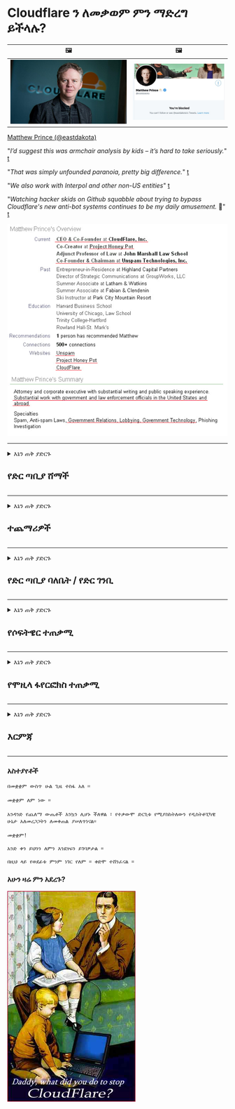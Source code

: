 # Cloudflare ን ለመቃወም ምን ማድረግ ይችላሉ?

| 🖼 | 🖼 |
| --- | --- |
| ![](image/matthew_prince.jpg) | ![](image/blockedbymatthewprince.jpg) |

[Matthew Prince (@eastdakota)](https://twitter.com/eastdakota)

"*I’d suggest this was armchair analysis by kids – it’s hard to take seriously.*" [t](https://www.theguardian.com/technology/2015/nov/19/cloudflare-accused-by-anonymous-helping-isis)

"*That was simply unfounded paranoia, pretty big difference.*"  [t](https://twitter.com/xxdesmus/status/992757936123359233)

"*We also work with Interpol and other non-US entities*" [t](https://twitter.com/eastdakota/status/1203028504184360960)

"*Watching hacker skids on Github squabble about trying to bypass Cloudflare's new anti-bot systems continues to be my daily amusement.* 🍿" [t](https://twitter.com/eastdakota/status/1273277839102656515)


![](image/whoismp.jpg)

---


<details>
<summary>እኔን ጠቅ ያድርጉ

## የድር ጣቢያ ሸማች
</summary>


- የሚወዱት ድር ጣቢያ Cloudflare ን እየተጠቀመ ከሆነ Cloudflare ን እንዳይጠቀሙ ይንገሯቸው።
  - እንደ ፌስቡክ ፣ ሬድዲት ፣ ትዊተር ወይም ማስትዶን ባሉ ማህበራዊ አውታረ መረቦች ላይ ማhinጨት ምንም ለውጥ አያመጣም ፡፡ [እርምጃዎች ከሃሽታጎች የበለጠ ይበልጣሉ።](https://twitter.com/phyzonloop/status/1274132092490862594)
  - እራስዎን ጠቃሚ ለማድረግ ከፈለጉ ከድር ጣቢያው ባለቤት ጋር ለመገናኘት ይሞክሩ።

[ደመናፍላር አለ](https://github.com/Eloston/ungoogled-chromium/issues/783):
```
ችግር የሚፈጥሩባቸውን ልዩ አገልግሎቶች ወይም ጣቢያዎች ለአስተዳዳሪዎች እንዲያገኙ እና ተሞክሮዎን እንዲያጋሩ እንመክራለን ፡፡
```

[እሱን ካልጠየቁ የድር ጣቢያው ባለቤት ይህንን ችግር በጭራሽ አያውቀውም ፡፡](PEOPLE.md)

![](image/liberapay.jpg)

[ስኬታማ ምሳሌ](https://counterpartytalk.org/t/turn-off-cloudflare-on-counterparty-co-plz/164/5).<br>
ችግር አለብዎት? [አሁን ድምጽዎን ከፍ ያድርጉ ፡፡](https://github.com/maraoz/maraoz.github.io/issues/1) ምሳሌ ከዚህ በታች ፡፡

```
እርስዎ የድርጅት ሳንሱር እና የጅምላ ቁጥጥርን ብቻ እየረዱ ነው።
https://codeberg.org/crimeflare/cloudflare-tor/src/branch/master/README.md
```

```
የእርስዎ ድረ-ገጽ በግላዊነት-አላግባብ የግል ግድግዳ-ደመናው የአትክልት ስፍራ ውስጥ ነው CloudFlare.
https://codeberg.org/crimeflare/cloudflare-tor/
```

- የድር ጣቢያውን የግላዊነት ፖሊሲ ለማንበብ ትንሽ ጊዜ ይውሰዱ።
  - ድር ጣቢያው ከ Cloudflare በስተጀርባ ከሆነ ወይም ድር ጣቢያው ከ Cloudflare ጋር የተገናኙ አገልግሎቶችን እየተጠቀመ ነው።

እሱ “Cloudflare” ምን እንደሆነ መግለፅ እና መረጃዎን ለ Cloudflare ለማጋራት ፈቃድ መጠየቅ አለበት። ይህን ባለማድረጉ የእምነት መጣስ ያስከትላል እና በጥያቄ ውስጥ ያለው ድር ጣቢያ መወገድ አለበት ፡፡

[ተቀባይነት ያለው የግላዊነት ፖሊሲ ምሳሌ እዚህ አለ](https://archive.is/bDlTz) ("Subprocessors" > "Entity Name")

```
የግላዊነት ፖሊሲዎን አንብቤያለሁ እና Cloudflare የሚለውን ቃል ማግኘት አልቻልኩም ፡፡
የእኔን ውሂብ ወደ Cloudflare መመገብዎን ከቀጠሉ ከእርስዎ ጋር መረጃን ለማጋራት እምቢ አለኝ።
https://codeberg.org/crimeflare/cloudflare-tor/
```

ይህ Cloudflare የሚል ቃል የሌለበት የግላዊነት ፖሊሲ ምሳሌ ነው።
[Liberland Jobs](https://archive.is/daKIr) [privacy policy](https://docsend.com/view/feiwyte):

![](image/cfwontobey.jpg)

ደመናፍላር የራሳቸው የግላዊነት ፖሊሲ አላቸው።
[ደመናፍላር በጣም አስቸጋሪ የሆኑ ሰዎችን ይወዳል።](https://www.reddit.com/r/GamerGhazi/comments/2s64fe/be_wary_reporting_to_cloudflare/)

ለድር ጣቢያ ምዝገባ ቅጽ ጥሩ ምሳሌ ይኸውልዎት ፡፡
አፋይክ ፣ ዜሮ ድር ጣቢያ ይህንን ያድርጉ ፡፡ ታምናቸዋለህ?

```
«ለ XYZ ይመዝገቡ» ን ጠቅ በማድረግ በአገልግሎታችን ውሎች እና በግላዊነት መግለጫ ተስማምተዋል።
እንዲሁም ውሂብዎን ለ Cloudflare ለማጋራት ተስማምተዋል እንዲሁም ለደመናፍላር የግላዊነት መግለጫም ተስማምተዋል።
Cloudflare መረጃዎን የሚያፈሰው ከሆነ ወይም ከአገልጋዮቻችን ጋር እንዲገናኙ የማይፈቅድ ከሆነ የእኛ ስህተት አይደለም። [*]

[ ተመዝገቢ ] [ አልስማማም ]
```
[*] [PEOPLE.md](PEOPLE.md)


- አገልግሎታቸውን ላለመጠቀም ይሞክሩ ፡፡ በ Cloudflare እየተመለከቱ እንደሆኑ ያስታውሱ።
  - ["I'm in your TLS, sniffin' your passworz"](image/iminurtls.jpg)

- ሌላ ድር ጣቢያ ይፈልጉ። በይነመረቡ ላይ አማራጮች እና ዕድሎች አሉ!

- ጓደኞችዎን በየቀኑ ቶርን እንዲጠቀሙ ያሳምኗቸው ፡፡
  - ስም-አልባነት ክፍት የኢንተርኔት መስፈርት መሆን አለበት!
  - [የቶር ፕሮጀክት ይህንን ፕሮጀክት እንደማይወደው ልብ ይበሉ ፡፡](HISTORY.md)

</details>

------

<details>
<summary>እኔን ጠቅ ያድርጉ

## ተጨማሪዎች
</summary>

- አሳሽዎ ፋየርፎክስ ፣ ቶር ማሰሻ ወይም ያልተሰመረ ክሮሚየም ከነዚህ ተጨማሪዎች ውስጥ አንዱን ከዚህ በታች ይጠቀማሉ።
  - መጀመሪያ ስለእሱ ሌላ አዲስ ማከያ ማከል ከፈለጉ።


| ስም | ገንቢ | ድጋፍ | ማገድ ይችላል | ማሳወቅ ይችላል | Chrome |
| -------- | -------- | -------- | -------- | -------- | -------- |
| [Bloku Cloudflaron MITM-Atakon](subfiles/about.bcma.md) | #Addon | [ ? ](README.md) | **አዎ**     | **አዎ**     |  **አዎ** |
| [Ĉu ligoj estas vundeblaj al MITM-atako?](subfiles/about.ismm.md) | #Addon | [ ? ](README.md) | አይ     | **አዎ**     |  **አዎ** |
| [Ĉu ĉi tiuj ligoj blokos Tor-uzanton?](subfiles/about.isat.md) | #Addon | [ ? ](README.md) | አይ     | **አዎ**     |  **አዎ** |
| [Block Cloudflare MITM Attack](https://trac.torproject.org/projects/tor/attachment/ticket/24351/block_cloudflare_mitm_attack-1.0.14.1-an%2Bfx.xpi)<br>[**DELETED BY TOR PROJECT**](HISTORY.md) | nullius | [ ? ](tool/block_cloudflare_mitm_fx), [Link](README.md) | **አዎ**     | **አዎ**     |  አይ |
| [TPRB](http://34ahehcli3epmhbu2wbl6kw6zdfl74iyc4vg3ja4xwhhst332z3knkyd.onion/) | Sw | [ ? ](http://34ahehcli3epmhbu2wbl6kw6zdfl74iyc4vg3ja4xwhhst332z3knkyd.onion/) | **አዎ**     | **አዎ**     |  አይ |
| [Detect Cloudflare](https://addons.mozilla.org/en-US/firefox/addon/detect-cloudflare/) | Frank Otto | [ ? ](https://github.com/traktofon/cf-detect) | አይ     | **አዎ**     |  አይ |
| [True Sight](https://addons.mozilla.org/en-US/firefox/addon/detect-cloudflare-plus/) | claustromaniac | [ ? ](https://github.com/claustromaniac/detect-cloudflare-plus) | አይ     | **አዎ**     |  አይ |
| [Which Cloudflare datacenter am I visiting?](https://addons.mozilla.org/en-US/firefox/addon/cf-pop/) | 依云 | [ ? ](https://github.com/lilydjwg/cf-pop) | አይ     | **አዎ**     |  አይ |


- "ዴተርንትሌይስ" ከ "CDNJS (Cloudflare)" ጋር ያለውን ግንኙነት ማቆም ይችላል።
  - ብዙ ጥያቄዎች ወደ አውታረ መረቦች እንዳይደርሱ ይከላከላል ፣ እና ጣቢያዎች እንዳይሰበሩ ለማድረግ አካባቢያዊ ፋይሎችን ያገለግላል ፡፡
  - ገንቢው መለሰ: "[very concerning indeed](https://github.com/Synzvato/decentraleyes/issues/236#issuecomment-352049501)", "[widespread usage severely centralizes the web](https://github.com/Synzvato/decentraleyes/issues/251#issuecomment-366752049)"

- [እንዲሁም ከእርስዎ የምስክር ወረቀት ባለስልጣን (ሲኤ) የ Cloudflare ሰርቲፊኬት ማስወገድ ወይም እምነት ማጣት ይችላሉ።](https://www.ssl.com/how-to/remove-root-certificate-firefox/)

</details>

------

<details>
<summary>እኔን ጠቅ ያድርጉ

## የድር ጣቢያ ባለቤት / የድር ገንቢ
</summary>


![](image/word_cloudflarefree.jpg)

- የ Cloudflare መፍትሄን አይጠቀሙ ፣ ወቅት።
  - ከዚያ የተሻለ ማድረግ ይችላሉ ፣ አይደል? [የደመናፍላር ምዝገባዎችን ፣ ዕቅዶችን ፣ ጎራዎችን ወይም መለያዎችን እንዴት ማስወገድ እንደሚቻል እነሆ ፡፡](https://support.cloudflare.com/hc/en-us/articles/200167776-Removing-subscriptions-plans-domains-or-accounts)

| 🖼 | 🖼 |
| --- | --- |
| ![](image/htmlalertcloudflare.jpg) | ![](image/htmlalertcloudflare2.jpg) |

- ተጨማሪ ደንበኞችን ይፈልጋሉ? ምን ማድረግ እንዳለብዎት ያውቃሉ ፡፡ ፍንጭ "ከመስመር በላይ" ነው።
  - [ጤና ይስጥልኝ ፣ “ግላዊነትዎን በቁም ነገር እንመለከተዋለን” ብለው ጽፈዋል ግን “ስህተት 403 የተከለከለ ስም-አልባ ተኪ አልተፈቀደለትም” አገኘሁ ፡፡](https://it.slashdot.org/story/19/02/19/0033255/stop-saying-we-take-your-privacy-and-security-seriously) ቶር ወይም ቪፒኤን ለምን ያግዳሉ? [እና ጊዜያዊ ኢሜሎችን ለምን ያግዳሉ?](http://nomdjgwjvyvlvmkolbyp3rocn2ld7fnlidlt2jjyotn3qqsvzs2gmuyd.onion/mail/)

![](image/anonexist.jpg)

- Cloudflare ን መጠቀም የመቋረጥ እድልን ይጨምራል። አገልጋይዎ ከወረደ ወይም Cloudflare ከወረደ ጎብitorsዎች ወደ ድር ጣቢያዎ መድረስ አይችሉም።
  - [ደመናፍላሬ በጭራሽ አይወርድም ብለው ያስባሉ?](https://www.ibtimes.com/cloudflare-down-not-working-sites-producing-504-gateway-timeout-errors-2618008) [Another](https://twitter.com/Jedduff/status/1097875615997399040) [sample](https://twitter.com/search?f=tweets&vertical=default&q=Cloudflare%20is%20having%20problems). [Need more](PEOPLE.md)?

![](image/cloudflareinternalerror.jpg)

- Cloudflare ን ተጠቅመው የእርስዎን “ኤፒአይ አገልግሎት” ፣ “የሶፍትዌር ማዘመኛ አገልጋይ” ወይም “የአርኤስኤስ ምግብ” ደንበኛዎን ይጎዳል። አንድ ደንበኛ ደውሎ “ከእንግዲህ ኤ.ፒ.አይ.ዎን መጠቀም አልችልም” አለኝ ፣ እናም ምን እየተካሄደ እንዳለ አታውቁም ፡፡ የደመና ፍንዳታ ደንበኛዎን በዝምታ ሊያግደው ይችላል። ደህና ነው ብለው ያስባሉ?
  - ብዙ የአርኤስኤስ አንባቢ ደንበኛ እና የአርኤስኤስ አንባቢ የመስመር ላይ አገልግሎት አሉ ፡፡ ሰዎች እንዲመዘገቡ የማይፈቅዱ ከሆነ የአርኤስኤስ ምግብን ለምን ያትማሉ?

![](image/rssfeedovercf.jpg)

- የኤችቲቲፒፒኤስ የምስክር ወረቀት ይፈልጋሉ? "እንስጥ እናመስጥር" ን ይጠቀሙ ወይም በቃ ከኤ ሲ ኩባንያ ይግዙት።

- የዲ ኤን ኤስ አገልጋይ ይፈልጋሉ? የራስዎን አገልጋይ ማቋቋም አልተቻለም? ስለእነሱ እንዴት: [Hurricane Electric Free DNS](https://dns.he.net/), [Dyn.com](https://dyn.com/dns/), [1984 Hosting](https://www.1984hosting.com/), [Afraid.Org (አስተዳዳሪ TOR ን የሚጠቀሙ ከሆነ መለያዎን ይሰርዙ)](https://freedns.afraid.org/)

- የአስተናጋጅ አገልግሎት ይፈልጋሉ? ነፃ ብቻ? ስለእነሱ እንዴት: [Onion Service](http://vww6ybal4bd7szmgncyruucpgfkqahzddi37ktceo3ah7ngmcopnpyyd.onion/en/security/network-security/tor/onionservices-best-practices), [Free Web Hosting Area](https://freewha.com/), [Autistici/Inventati Web Site Hosting](https://www.autinv5q6en4gpf4.onion/services/website), [Github Pages](https://pages.github.com/), [Surge](https://surge.sh/)
  - [ለ Cloudflare አማራጮች](subfiles/cloudflare-alternatives.md)

- "Cloudflare-ipfs.com" ን እየተጠቀሙ ነው? [Cloudflare IPFS መጥፎ መሆኑን ያውቃሉ?](PEOPLE.md)

- እንደ OWASP እና Fail2Ban ያሉ የድር መተግበሪያ ፋየርዎልን በአገልጋይዎ ላይ ይጫኑ እና በትክክል ያዋቅሩት።
  - ቶርን ማገድ መፍትሄ አይደለም ፡፡ ለአነስተኛ መጥፎ ተጠቃሚዎች ብቻ ሁሉንም አይቅጡ ፡፡

- የ “Cloudflare warp” ተጠቃሚዎች ድር ጣቢያዎን እንዳይደርሱበት አቅጣጫ ያቀናብሩ ወይም ያግዱ። ከቻሉም ምክንያት ያቅርቡ ፡፡

> የአይፒ ዝርዝር: "[የ Cloudflare የአሁኑ የአይ.ፒ.](cloudflare_inc/)"

> A: እነሱን ብቻ አግዳቸው

```
server {
...
deny 173.245.48.0/20;
deny 103.21.244.0/22;
deny 103.22.200.0/22;
deny 103.31.4.0/22;
deny 141.101.64.0/18;
deny 108.162.192.0/18;
deny 190.93.240.0/20;
deny 188.114.96.0/20;
deny 197.234.240.0/22;
deny 198.41.128.0/17;
deny 162.158.0.0/15;
deny 104.16.0.0/12;
deny 172.64.0.0/13;
deny 131.0.72.0/22;
deny 2400:cb00::/32;
deny 2606:4700::/32;
deny 2803:f800::/32;
deny 2405:b500::/32;
deny 2405:8100::/32;
deny 2a06:98c0::/29;
deny 2c0f:f248::/32;
...
}
```

> B: ወደ ማስጠንቀቂያ ገጽ አዛውር

```
http {
...
geo $iscf {
default 0;
173.245.48.0/20 1;
103.21.244.0/22 1;
103.22.200.0/22 1;
103.31.4.0/22 1;
141.101.64.0/18 1;
108.162.192.0/18 1;
190.93.240.0/20 1;
188.114.96.0/20 1;
197.234.240.0/22 1;
198.41.128.0/17 1;
162.158.0.0/15 1;
104.16.0.0/12 1;
172.64.0.0/13 1;
131.0.72.0/22 1;
2400:cb00::/32 1;
2606:4700::/32 1;
2803:f800::/32 1;
2405:b500::/32 1;
2405:8100::/32 1;
2a06:98c0::/29 1;
2c0f:f248::/32 1;
}
...
}

server {
...
if ($iscf) {rewrite ^ https://example.com/cfwsorry.php;}
...
}

<?php
header('HTTP/1.1 406 Not Acceptable');
echo <<<CLOUDFLARED
Thank you for visiting ourwebsite.com!<br />
We are sorry, but we can't serve you because your connection is being intercepted by Cloudflare.<br />
Please read https://codeberg.org/crimeflare/cloudflare-tor for more information.<br />
CLOUDFLARED;
die();
```

- በነፃነት የሚያምኑ ከሆነ እና የማይታወቁ ተጠቃሚዎችን የሚቀበሉ ከሆነ የቶር ሽንኩርት አገልግሎትን ወይም አይ 2 ፒን ያዘጋጁ ፡፡

- ከሌሎች ክሊርኔት / ቶር ባለ ሁለት ድር ጣቢያ ኦፕሬተሮች ምክር ይጠይቁ እና የማይታወቁ ጓደኞችን ያግኙ!

</details>

------

<details>
<summary>እኔን ጠቅ ያድርጉ

## የሶፍትዌር ተጠቃሚ
</summary>


- አለመግባባት CloudFlare ን እየተጠቀመ ነው። አማራጮች? እንመክራለን [**Briar** (Android)](https://f-droid.org/en/packages/org.briarproject.briar.android/), [Ricochet (PC)](https://ricochet.im/), [Tox + Tor (Android/PC)](https://tox.chat/download.html)
  - ኦርቦትን መጫን አያስፈልግዎትም ብሪር ቶር ዳሞንን ያካትታል ፡፡
  - የ Qwtch ገንቢዎች ፣ ክፈት ግላዊነት ፣ ያለ ማስጠንቀቂያ ከጂት አገልግሎታቸው የ Stop_cloudflare ፕሮጀክት ተሰርዘዋል።

- ደቢያን ጂኤንዩ / ሊነክስን ወይም ማንኛውንም ተዋጽኦ የሚጠቀሙ ከሆነ ለደንበኝነት ይመዝገቡ: [bug #831835](https://bugs.debian.org/cgi-bin/bugreport.cgi?bug=831835). ከቻሉም መጠገኛውን ለማጣራት ይረዱ እና ጥገናው ተቀባይነት ሊኖረው ይገባል በሚለው ትክክለኛ መደምደሚያ ላይ እንዲደርስ ያግዙት ፡፡

- እነዚህን አሳሾች ሁልጊዜ ይመክሯቸው ፡፡

| ስም | ገንቢ | ድጋፍ | አስተያየት |
| -------- | -------- | -------- | -------- |
| [Ungoogled-Chromium](https://ungoogled-software.github.io/ungoogled-chromium-binaries/) | Eloston | [ ? ](https://github.com/Eloston/ungoogled-chromium) | PC (Win, Mac, Linux)  _!Tor_ |
| [Bromite](https://www.bromite.org/fdroid) | Bromite | [ ? ](https://github.com/bromite/bromite/issues) | Android  _!Tor_ |
| [Tor Browser](https://www.torproject.org/download/) | Tor Project | [ ? ](https://support.torproject.org/) | PC (Win, Mac, Linux)  _Tor_|
| [Tor Browser Android](https://www.torproject.org/download/) | Tor Project | [ ? ](https://support.torproject.org/) | Android  _Tor_|
| [Onion Browser](https://itunes.apple.com/us/app/onion-browser/id519296448?mt=8) | Mike Tigas | [ ? ](https://github.com/OnionBrowser/OnionBrowser/issues) | Apple iOS  _Tor_|
| [GNU/Icecat](https://www.gnu.org/software/gnuzilla/) | GNU | [ ? ](https://www.gnu.org/software/gnuzilla/) | PC (Linux) |
| [IceCatMobile](https://f-droid.org/en/packages/org.gnu.icecat/) | GNU | [ ? ](https://lists.gnu.org/mailman/listinfo/bug-gnuzilla) | Android |
| [Iridium Browser](https://iridiumbrowser.de/about/) | Iridium | [ ? ](https://github.com/iridium-browser/iridium-browser/) | PC (Win, Mac, Linux, OpenBSD) |


የሌሎች ሶፍትዌሮች ግላዊነት ፍጹም አይደለም። ይህ ማለት የቶር አሳሹ “ፍጹም” ነው ማለት አይደለም።
በኢንተርኔት እና በቴክኖሎጂ 100% ደህንነቱ የተጠበቀ ወይም 100% የግል የለም ፡፡

- ቶርን መጠቀም አይፈልጉም? ማንኛውንም አሳሽ በቶር ዴሞን በመጠቀም መጠቀም ይችላሉ ፡፡
  - [የቶር ፕሮጀክት ይህንን እንደማይወደው ልብ ይበሉ ፡፡](https://support.torproject.org/tbb/tbb-9/) ይህን ማድረግ ከቻሉ የቶር ማሰሻውን ይጠቀሙ።
- [Chromium ን ከቶር ጋር እንዴት እንደሚጠቀሙ](subfiles/chromium_tor.md)


ስለ ሌሎች የሶፍትዌሮች ግላዊነት እንነጋገር ፡፡

- [ፋየርፎክስን በእውነት ለመጠቀም ከፈለጉ “ፋየርፎክስ ESR” ን ይምረጡ።](https://www.mozilla.org/en-US/firefox/organizations/)
  - [ፋየርፎክስ - ስፓይዌር ዘበኛ](https://spyware.neocities.org/articles/firefox.html)
  - [ፋየርፎክስ ነፃ ንግግርን አይቀበልም ፣ ነፃ ንግግርን አግዷል](https://web.archive.org/web/20200423010026/https://reclaimthenet.org/firefox-rejects-free-speech-bans-free-speech-commenting-plugin-dissenter-from-its-extensions-gallery/)
  - ["100+ ዝቅ ያሉ ድምጾች። አንድ የሶፍትዌር ኩባንያ እንዲጣበቅ የጠየቀ ይመስላል ... ሶፍትዌሮች በዚህ ዘመን በጣም ብዙ ናቸው።"](https://old.reddit.com/r/firefox/comments/gutdiw/weve_got_work_to_do_the_mozilla_blog/fslbbb6/)
  - [,ረ ፣ ፋየርፎክስ በእኔ ዩአርኤል አሞሌ ውስጥ ስፖንሰር ያደረጉ አገናኞችን ለምን ያሳየኛል?](https://www.reddit.com/r/firefox/comments/jybx2w/uh_why_is_firefox_showing_me_sponsored_links_in/)
  - [ሞዚላ - የዲያብሎስ ሥጋ የለበሰ](https://digdeeper.neocities.org/ghost/mozilla.html)

- [ያስታውሱ ፣ ሞዚላ የ Cloudflare አገልግሎትን እየተጠቀመ ነው።](https://www.robtex.com/dns-lookup/www.mozilla.org) [እንዲሁም በምርታቸው ላይ የ Cloudflare ዲ ኤን ኤስ አገልግሎትን እየተጠቀሙ ነው ፡፡](https://www.theregister.co.uk/2018/03/21/mozilla_testing_dns_encryption/)

- [ሞዚላ ይህንን ትኬት በይፋ ውድቅ አደረገው ፡፡](https://bugzilla.mozilla.org/show_bug.cgi?id=1426618)

- [ፋየርፎክስ ፎከስ ቀልድ ነው ፡፡](https://github.com/mozilla-mobile/focus-android/issues/1743) [የቴሌሜትሪ ስርዓትን ለማጥፋት ቃል ቢገቡም ቀይረውታል ፡፡](https://github.com/mozilla-mobile/focus-android/issues/4210)

- [PaleMoon / Basilisk ገንቢ Cloudflare ን ይወዳል።](https://github.com/mozilla-mobile/focus-android/issues/1743#issuecomment-345993097)
  - [የፓሌ ጨረቃ መዝገብ ቤት አገልጋይ ለ 18 ወራት ተንኮል አዘል ዌር ሰርጎ ገብቷል](https://www.reddit.com/r/privacytoolsIO/comments/cc808y/pale_moons_archive_server_hacked_and_spread/)
  - እሱ ደግሞ የቶር ተጠቃሚዎችን ይጠላል - "[በቶር ላይ ጠላትነት ይኑረው። እጅግ በጣም ከፍተኛ የመጎሳቆል ሁኔታን ከግምት ውስጥ በማስገባት አብዛኛዎቹ ጣቢያዎች ለቶር ጠላት መሆን አለባቸው ብዬ አስባለሁ ፡፡](https://github.com/yacy/yacy_search_server/issues/314#issuecomment-565932097)"

- [ዋትፎክስ ከባድ “ስልኮች ቤት” ችግር አለበት](https://spyware.neocities.org/articles/waterfox.html)

- [ጉግል ክሮም ስፓይዌር ነው።](https://www.gnu.org/proprietary/malware-google.en.html)
  - [ጉግል እንቅስቃሴዎን ይገልጻል።](https://spyware.neocities.org/articles/chrome.html)

- [SRWare Iron በጣም ብዙ ስልኮችን የቤት ግንኙነት ያደርጋቸዋል ፡፡](https://spyware.neocities.org/articles/iron.html) እንዲሁም ከጉግል ጎራዎች ጋር ይገናኛል።

- [ደፋር አሳሾች በተፈቀደ ዝርዝር ፌስቡክ / ትዊተር መከታተያዎች።](https://www.bleepingcomputer.com/news/security/facebook-twitter-trackers-whitelisted-by-brave-browser/)
  - [ተጨማሪ ጉዳዮች እዚህ አሉ ፡፡](https://spyware.neocities.org/articles/brave.html)
  - [binance ተባባሪ መታወቂያ](https://twitter.com/cryptonator1337/status/1269594587716374528)

- [ማይክሮሶፍት ጠርዝ ፌስቡክ ከተጠቃሚዎች ጀርባ ጀርባ የፍላሽ ኮድ እንዲሠራ ያስችለዋል ፡፡](https://www.zdnet.com/article/microsoft-edge-lets-facebook-run-flash-code-behind-users-backs/)

- [ቪቫልዲ የእርስዎን ግላዊነት አያከብርም።](https://spyware.neocities.org/articles/vivaldi.html)

- [የኦፔራ ስፓይዌር ደረጃ-እጅግ በጣም ከፍተኛ](https://spyware.neocities.org/articles/opera.html)

- Apple iOS: [IOS ን በጭራሽ መጠቀም የለብዎትም ፣ በዋነኝነት ተንኮል አዘል ዌር ስለሆነ ፡፡](https://www.gnu.org/proprietary/malware-apple.html)

ስለዚህ እኛ ከሠንጠረ above በላይ ብቻ እንመክራለን ፡፡ ምንም.

</details>

------

<details>
<summary>እኔን ጠቅ ያድርጉ

## የሞዚላ ፋየርፎክስ ተጠቃሚ
</summary>


- “ፋየርፎክስ ናይትሊ” ያለማቋረጥ የመለያ ዘዴ የአረም ደረጃ መረጃ ወደ ሞዚላ አገልጋዮች ይልካል ፡፡
  - [የሞዚላ አገልጋዮች ደመናፍላርን እያናዱ ናቸው](https://www.digwebinterface.com/?hostnames=www.mozilla.org%0D%0Amozilla.cloudflare-dns.com&type=&ns=resolver&useresolver=8.8.4.4&nameservers=)

- ከሞዚላ አገልጋዮች ጋር ለመገናኘት ፋየርፎክስን መከልከል ይቻላል ፡፡
  - [የሞዚላ የፖሊሲ-አብነቶች መመሪያ](https://github.com/mozilla/policy-templates/blob/master/README.md)
  - ሞዚላ እራሳቸውን በተፈቀደ ዝርዝር ማውጣትን ስለሚወዱ ይህ ዘዴ በኋለኛው ስሪት መስራቱን ሊያቆም እንደሚችል ያስታውሱ።
  - እነሱን ሙሉ በሙሉ ለማገድ ፋየርዎልን እና የዲ ኤን ኤስ ማጣሪያ ይጠቀሙ ፡፡

"`/distribution/policies.json`"

>     "WebsiteFilter": {
> 		"Block": [
> 		"*://*.mozilla.com/*",
> 		"*://*.mozilla.net/*",
> 		"*://*.mozilla.org/*",
> 		"*://webcompat.com/*",
> 		"*://*.firefox.com/*",
> 		"*://*.thunderbird.net/*",
> 		"*://*.cloudflare.com/*"
> 		]
>     },


- ~~Cloudflare ን እንዳይጠቀሙ በመንገር በሞዚላ መከታተያ ላይ ሳንካን ሪፖርት ያድርጉ።~~ በ bugzilla ላይ የሳንካ ሪፖርት ነበር ፡፡ ብዙ ሰዎች ስጋታቸውን ለጥፈዋል ፣ ሆኖም ስህተቱ በአስተዳዳሪው በ 2018 ተደብቆ ነበር።

- ፋየርፎክስ ውስጥ ዶኤች ማሰናከል ይችላሉ።
  - [ነባሪ የዲ ኤን ኤስ አቅራቢን ፋየርፎክስን ይለውጡ](subfiles/change-firefox-dns.md)

![](image/firefoxdns.jpg)

- [አይ.ኤስ.አይ.ፒ.ኤን.ኤን.ን መጠቀም ከፈለጉ የ OpenNIC Tier2 ዲ ኤን ኤስ አገልግሎትን ወይም ማንኛውንም የደመና-ፍላር የዲ ኤን ኤስ አገልግሎቶችን ለመጠቀም ያስቡ ፡፡](https://wiki.opennic.org/start)
![](image/opennic.jpg)
  - Cloudslare ን በዲ ኤን ኤስ አግድ ፡፡ [Crimeflare DNS](https://dns.crimeflare.eu.org/)

- ቶርን እንደ ዲ ኤን ኤስ መፍቻ መጠቀም ይችላሉ ፡፡ [የቶር ባለሙያ ካልሆኑ እዚህ ይጠይቁ ፡፡](https://tor.stackexchange.com/)

> **እንዴት?**
> 1. ቶርን ያውርዱ እና በኮምፒተርዎ ላይ ይጫኑት።
> 2. ይህንን መስመር ወደ "ቶርኮር" ፋይል ያክሉ።
> DNSPort 127.0.0.1:53
> 3. ቶርን እንደገና ያስጀምሩ።
> 4. የኮምፒተርዎን የዲ ኤን ኤስ አገልጋይ ወደ “127.0.0.1” ያቀናብሩ።

</details>

------

<details>
<summary>እኔን ጠቅ ያድርጉ

## እርምጃ
</summary>


- ስለ Cloudflare አደጋዎች በአካባቢዎ ላሉት ሌሎች ይንገሩ።

- [ይህንን ማከማቻ ለማሻሻል ይረዱ።](https://codeberg.org/crimeflare/cloudflare-tor).
  - ሁለቱም ዝርዝሮች ፣ በእሱ ላይ የሚነሱ ክርክሮች እና ዝርዝሮች ፡፡

- [ነገሮች በ Cloudflare (እና በተመሳሳይ ኩባንያዎች) ላይ ስህተት በሚሆኑበት ቦታ ሰነድ ይስጡ እና በጣም ይፋ ያድርጉ ፣ ይህን ሲያደርጉ ይህን ማከማቻ መጠቀሱን ያረጋግጡ ፡፡](https://codeberg.org/crimeflare/cloudflare-tor) :)

- ከተለያዩ የዓለም ክፍሎች እይታ ድሩን እንዲለማመዱ በነባሪነት ቶርን የሚጠቀሙ ብዙ ሰዎችን ያግኙ።

- ቡድኖችን ይጀምሩ ፣ ዓለምን ከ Cloudflare ነፃ ለማውጣት በማሰብ በማህበራዊ አውታረመረቦች እና በሜይስፔስ ውስጥ።

- ተገቢ በሚሆንበት ጊዜ በዚህ ማከማቻ ላይ ከእነዚህ ቡድኖች ጋር ያገናኙ - ይህ በቡድን ሆነው አብሮ ለመስራት የሚያስተባብር ቦታ ሊሆን ይችላል ፡፡

- [ከ Cloudflare ጋር ትርጉም ያለው የኮርፖሬት አማራጭን ሊያቀርብ የሚችል ኮፖን ይጀምሩ ፡፡](subfiles/cloudflare-alternatives.md)

- ከ Cloudflare ጋር ቢያንስ ብዙ የተደረደሩ መከላከያዎችን ለማቅረብ የሚረዱ ማናቸውም አማራጮችን ያሳውቁን።

- የ Cloudflare ደንበኛ ከሆኑ የግላዊነት ቅንብሮችዎን ያዘጋጁ እና እነሱን እስኪጥሱ ድረስ ይጠብቁ።
  - [ከዚያ በፀረ-አይፈለጌ መልእክት / በግላዊነት መጣስ ክሶች ስር ያመጣቸው።](https://twitter.com/thexpaw/status/1108424723233419264)

- እርስዎ በአሜሪካ ውስጥ ከሆኑ እና በጥያቄ ውስጥ ያለው ድርጣቢያ ባንክ ወይም የሂሳብ ባለሙያ ከሆነ ፣ በ Gramm – Leach – Bliley Act ፣ ወይም በአሜሪካን ዲአይሲአንስሺን አዋጅ ሕጋዊ ጫና ለማምጣት ይሞክሩ እና እስከ ምን ያህል እንደሚደርሱ ለእኛ ሪፖርት ያድርጉ ፡፡ .

- ድርጣቢያው የመንግስት ጣቢያ ከሆነ በአሜሪካ ህገ-መንግስት 1 ኛ ማሻሻያ ላይ ህጋዊ ጫና ለማምጣት ይሞክሩ ፡፡

- የአውሮፓ ህብረት ዜጋ ከሆኑ በጠቅላላ የውሂብ ጥበቃ ደንብ መሠረት የግል መረጃዎን ለመላክ ድር ጣቢያውን ያነጋግሩ። መረጃዎን ሊሰጡዎ ፈቃደኛ ካልሆኑ ያ ሕግ መጣስ ነው።

- በድረ ገፃቸው ላይ አገልግሎት እንሰጣለን ለሚሉ ኩባንያዎች ለሸማቾች ጥበቃ ድርጅቶች እና ለቢ.ቢ.ቢ እንደ “የሐሰት ማስታወቂያ” ለመዘገብ ይሞክሩ ፡፡ የደመናፍላር ድርጣቢያዎች በ Cloudflare አገልጋዮች ያገለግላሉ።

- [ITU በአሜሪካ አውድ ውስጥ እንደሚጠቁመው ክላውድላረር የፀረ-እምነት ሕግ በእነሱ ላይ እንዲወርድ በቂ የሆነ ትልቅ ማግኘት ይጀምራል ፡፡](https://www.itu.int/en/ITU-T/Workshops-and-Seminars/20181218/Documents/Geoff_Huston_Presentation.pdf)

- የ GNU GPL ስሪት 4 ከእንደዚህ ዓይነት አገልግሎት በስተጀርባ የምንጭ ኮድን ማከማቸት የሚከለክል ድንጋጌን ሊያካትት ይችላል ተብሎ ይታሰባል ፣ ለሁሉም የ “GPLv4” እና ከዚያ በኋላ ላሉት ፕሮግራሞች የሚያስፈልገው ቢያንስ የመረጃ ኮዱ በቶር ተጠቃሚዎች ላይ በማያዳላ መካከለኛ አማካይነት ተደራሽ ነው ፡፡

</details>

------

### አስተያየቶች

```
በመቋቋም ውስጥ ሁል ጊዜ ተስፋ አለ ፡፡

መቋቋም ለም ነው ፡፡

አንዳንድ የጨለማ ውጤቶች እንኳን ሊሆኑ ችለዋል ፣ የተቃውሞ ድርጊቱ የሚያስከትለውን የዲስትቶፒካዊ ሁኔታ አለመረጋጋትን ለመቀጠል ያሠለጥነናል።

መቋቋም!
```

```
አንድ ቀን ይህንን ለምን እንደፃፍን ይገባዎታል ፡፡
```

```
በዚህ ላይ የወደፊቱ ምንም ነገር የለም ፡፡ ቀድሞ ተሸንፈናል ፡፡
```

### አሁን ዛሬ ምን አደረጉ?


![](image/stopcf.jpg)
